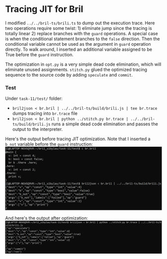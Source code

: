 # Tracing JIT for Bril
I modified `../../bril-ts/brili.ts` to dump out the execution trace. Here two operations require some twist: 1) eliminate jump since the tracing is totally linear 
2) replace branches with the `guard` operations. A special case is when the conditional statement branches to the `false` direction. Then the conditional variable cannot be used
as the argument in `guard` operation directly. To walk around, I inserted an additional variable assigned to be True before the `guard` instruction.

The optimization in `opt.py` is a very simple dead code elimination, which will eliminate unused assignments. `stitch.py` glued the optimized tracing sequence to the source code 
by adding `speculate` and `commit`.

### Test
Under `task-11/test/` folder:
 - `bril2json < br.bril | ../../bril-ts/build/brili.js | tee br.trace` dumps tracing into `br.trace` file
 - `bril2json < br.bril | python ../stitch.py br.trace | ../../bril-ts/build/brili.js` runs a simple dead code elimination and passes the output to the interpreter.
 
Here's the output before tracing JIT optimization. Note that I inserted a `b_not` variable before the `guard` instruction:
<img src="https://github.com/Sibylau/bril/blob/scratch/task-11/snapshots/1.PNG" width="800">

And here's the output after optimization:
<img src="https://github.com/Sibylau/bril/blob/scratch/task-11/snapshots/2.PNG" width="850">
